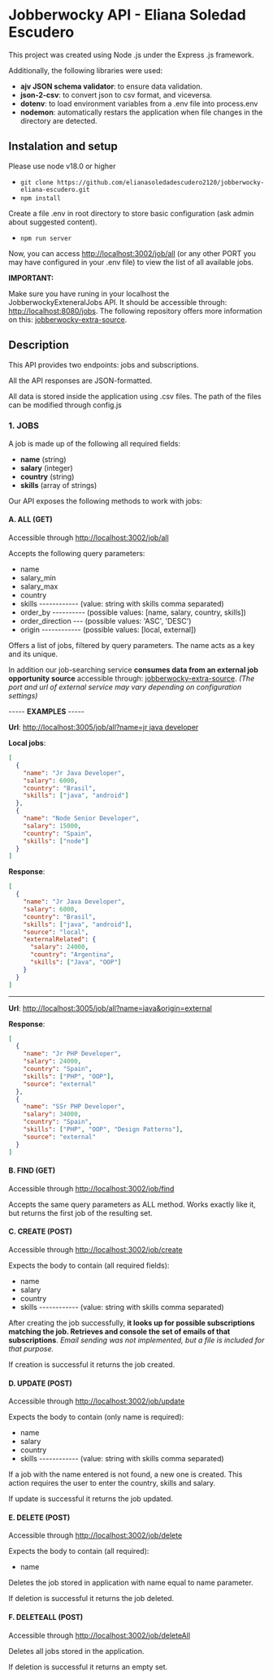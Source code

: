 # Jobberwocky API - Eliana Soledad Escudero

This project was created using Node .js under the Express .js framework.

Additionally, the following libraries were used:

- **ajv JSON schema validator**: to ensure data validation.
- **json-2-csv**: to convert json to csv format, and viceversa.
- **dotenv**: to load environment variables from a .env file into process.env
- **nodemon**: automatically restars the application when file changes in the directory are detected.

## Instalation and setup

Please use node v18.0 or higher

- `git clone https://github.com/elianasoledadescudero2120/jobberwocky-eliana-escudero.git`
- `npm install`

Create a file .env in root directory to store basic configuration (ask admin about suggested content).

- `npm run server`

Now, you can access [http://localhost:3002/job/all](http://localhost:3002/job/all) (or any other PORT you may have configured in your .env file) to view the list of all available jobs.

**IMPORTANT:**

Make sure you have runing in your localhost the JobberwockyExteneralJobs API.
It should be accessible through: [http://localhost:8080/jobs](http://localhost:8080/jobs).
The following repository offers more information on this: [jobberwocky-extra-source](https://github.com/avatureta/jobberwocky-extra-source).

## Description

This API provides two endpoints: jobs and subscriptions.

All the API responses are JSON-formatted.

All data is stored inside the application using .csv files. The path of the files can be modified through config.js

### 1. JOBS

A job is made up of the following all required fields:

- **name** (string)
- **salary** (integer)
- **country** (string)
- **skills** (array of strings)

Our API exposes the following methods to work with jobs:

#### A. ALL (GET)

Accessible through [http://localhost:3002/job/all](http://localhost:3002/job/all)

Accepts the following query parameters:

- name
- salary_min
- salary_max
- country
- skills ------------ (value: string with skills comma separated)
- order_by ---------- (possible values: [name, salary, country, skills])
- order_direction --- (possible values: 'ASC', 'DESC')
- origin ------------ (possible values: [local, external])

Offers a list of jobs, filtered by query parameters. The name acts as a key and its unique.

In addition our job-searching service **consumes data from an external job opportunity source** accessible through: [jobberwocky-extra-source](http://localhost:8080/jobs). _(The port and url of external service may vary depending on configuration settings)_

----- **EXAMPLES** -----

**Url**: [http://localhost:3005/job/all?name=jr java developer](http://localhost:3005/job/all?name=jr%20java%20developer)

**Local jobs**:

```json
[
  {
    "name": "Jr Java Developer",
    "salary": 6000,
    "country": "Brasil",
    "skills": ["java", "android"]
  },
  {
    "name": "Node Senior Developer",
    "salary": 15000,
    "country": "Spain",
    "skills": ["node"]
  }
]
```

**Response**:

```json
[
  {
    "name": "Jr Java Developer",
    "salary": 6000,
    "country": "Brasil",
    "skills": ["java", "android"],
    "source": "local",
    "externalRelated": {
      "salary": 24000,
      "country": "Argentina",
      "skills": ["Java", "OOP"]
    }
  }
]
```

---

**Url**: [http://localhost:3005/job/all?name=java&origin=external](http://localhost:3005/job/all?name=java&origin=external)

**Response**:

```json
[
  {
    "name": "Jr PHP Developer",
    "salary": 24000,
    "country": "Spain",
    "skills": ["PHP", "OOP"],
    "source": "external"
  },
  {
    "name": "SSr PHP Developer",
    "salary": 34000,
    "country": "Spain",
    "skills": ["PHP", "OOP", "Design Patterns"],
    "source": "external"
  }
]
```

#### B. FIND (GET)

Accessible through [http://localhost:3002/job/find](http://localhost:3002/job/find)

Accepts the same query parameters as ALL method. Works exactly like it, but returns the first job of the resulting set.

#### C. CREATE (POST)

Accessible through [http://localhost:3002/job/create](http://localhost:3002/job/create)

Expects the body to contain (all required fields):

- name
- salary
- country
- skills ------------ (value: string with skills comma separated)

After creating the job successfully, **it looks up for possible subscriptions matching the job. Retrieves and console the set of emails of that subscriptions**.
_Email sending was not implemented, but a file is included for that purpose._

If creation is successful it returns the job created.

#### D. UPDATE (POST)

Accessible through [http://localhost:3002/job/update](http://localhost:3002/job/update)

Expects the body to contain (only name is required):

- name
- salary
- country
- skills ------------ (value: string with skills comma separated)

If a job with the name entered is not found, a new one is created. This action requires the user to enter the country, skills and salary.

If update is successful it returns the job updated.

#### E. DELETE (POST)

Accessible through [http://localhost:3002/job/delete](http://localhost:3002/job/delete)

Expects the body to contain (all required):

- name

Deletes the job stored in application with name equal to name parameter.

If deletion is successful it returns the job deleted.

#### F. DELETEALL (POST)

Accessible through [http://localhost:3002/job/deleteAll](http://localhost:3002/job/deleteAll)

Deletes all jobs stored in the application.

If deletion is successful it returns an empty set.
